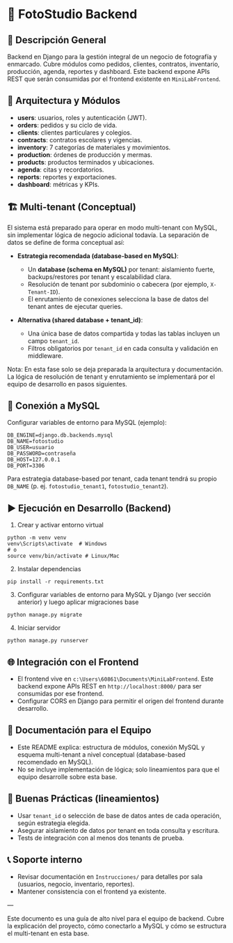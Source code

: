 # 📸 FotoStudio Backend

## 🚀 Descripción General

Backend en Django para la gestión integral de un negocio de fotografía y enmarcado. Cubre módulos como pedidos, clientes, contratos, inventario, producción, agenda, reportes y dashboard. Este backend expone APIs REST que serán consumidas por el frontend existente en `MiniLabFrontend`.

## 🧱 Arquitectura y Módulos

- **users**: usuarios, roles y autenticación (JWT).
- **orders**: pedidos y su ciclo de vida.
- **clients**: clientes particulares y colegios.
- **contracts**: contratos escolares y vigencias.
- **inventory**: 7 categorías de materiales y movimientos.
- **production**: órdenes de producción y mermas.
- **products**: productos terminados y ubicaciones.
- **agenda**: citas y recordatorios.
- **reports**: reportes y exportaciones.
- **dashboard**: métricas y KPIs.

## 🏗️ Multi-tenant (Conceptual)

El sistema está preparado para operar en modo multi-tenant con MySQL, sin implementar lógica de negocio adicional todavía. La separación de datos se define de forma conceptual así:

- **Estrategia recomendada (database-based en MySQL)**:
  - Un **database (schema en MySQL)** por tenant: aislamiento fuerte, backups/restores por tenant y escalabilidad clara.
  - Resolución de tenant por subdominio o cabecera (por ejemplo, `X-Tenant-ID`).
  - El enrutamiento de conexiones selecciona la base de datos del tenant antes de ejecutar queries.

- **Alternativa (shared database + tenant_id)**:
  - Una única base de datos compartida y todas las tablas incluyen un campo `tenant_id`.
  - Filtros obligatorios por `tenant_id` en cada consulta y validación en middleware.

Nota: En esta fase solo se deja preparada la arquitectura y documentación. La lógica de resolución de tenant y enrutamiento se implementará por el equipo de desarrollo en pasos siguientes.

## 🔌 Conexión a MySQL

Configurar variables de entorno para MySQL (ejemplo):

```
DB_ENGINE=django.db.backends.mysql
DB_NAME=fotostudio
DB_USER=usuario
DB_PASSWORD=contraseña
DB_HOST=127.0.0.1
DB_PORT=3306
```

Para estrategia database-based por tenant, cada tenant tendrá su propio `DB_NAME` (p. ej. `fotostudio_tenant1`, `fotostudio_tenant2`).

## ▶️ Ejecución en Desarrollo (Backend)

1) Crear y activar entorno virtual
```
python -m venv venv
venv\Scripts\activate  # Windows
# o
source venv/bin/activate # Linux/Mac
```

2) Instalar dependencias
```
pip install -r requirements.txt
```

3) Configurar variables de entorno para MySQL y Django (ver sección anterior) y luego aplicar migraciones base
```
python manage.py migrate
```

4) Iniciar servidor
```
python manage.py runserver
```

## 🌐 Integración con el Frontend

- El frontend vive en `c:\Users\60861\Documents\MiniLabFrontend`. Este backend expone APIs REST en `http://localhost:8000/` para ser consumidas por ese frontend.
- Configurar CORS en Django para permitir el origen del frontend durante desarrollo.

## 📑 Documentación para el Equipo

- Este README explica: estructura de módulos, conexión MySQL y esquema multi-tenant a nivel conceptual (database-based recomendado en MySQL).
- No se incluye implementación de lógica; solo lineamientos para que el equipo desarrolle sobre esta base.

## 🧭 Buenas Prácticas (lineamientos)

- Usar `tenant_id` o selección de base de datos antes de cada operación, según estrategia elegida.
- Asegurar aislamiento de datos por tenant en toda consulta y escritura.
- Tests de integración con al menos dos tenants de prueba.

## 📞 Soporte interno

- Revisar documentación en `Instrucciones/` para detalles por sala (usuarios, negocio, inventario, reportes).
- Mantener consistencia con el frontend ya existente.

—

Este documento es una guía de alto nivel para el equipo de backend. Cubre la explicación del proyecto, cómo conectarlo a MySQL y cómo se estructura el multi-tenant en esta base.

